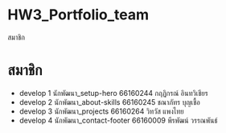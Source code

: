 # HW3_Portfolio_team
สมาชิก
# สมาชิก
- develop 1 นักพัฒนา_setup-hero 66160244 กฤฏิกรณ์ อินทวิเชียร
- develop 2 นักพัฒนา_about-skills  66160245 ชณาภัทร บุญเชื้อ
- develop 3 นักพัฒนา_projects  66160264 วิทวัส แพงไทย
- develop 4 นักพัฒนา_contact-footer  66160009 พีรพัฒน์ วรรณพันธ์